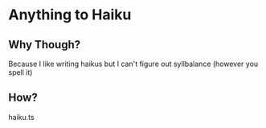 # Anything to Haiku

## Why Though?
Because I like writing haikus but I can't figure out syllbalance (however you spell it)

## How?
haiku.ts